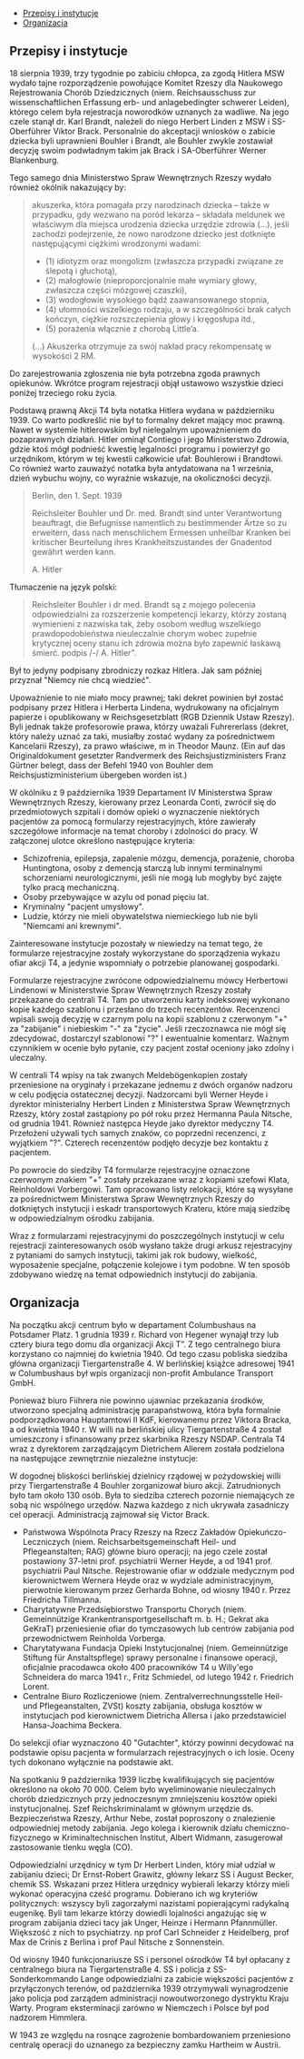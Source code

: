 - [Przepisy i instytucje](#przepisy-i-instytucje)
- [Organizacja](#organizacja)

## Przepisy i instytucje

18 sierpnia 1939, trzy tygodnie po zabiciu chłopca, za zgodą Hitlera MSW wydało tajne rozporządzenie powołujące Komitet Rzeszy dla Naukowego Rejestrowania Chorób Dziedzicznych (niem. Reichsausschuss zur wissenschaftlichen Erfassung erb- und anlagebedingter schwerer Leiden), którego celem była rejestracja noworodków uznanych za wadliwe. Na jego czele stanął dr. Karl Brandt, należeli do niego Herbert Linden z MSW i SS-Oberführer Viktor Brack. Personalnie do akceptacji wniosków o zabicie dziecka byli uprawnieni Bouhler i Brandt, ale Bouhler zwykle zostawiał decyzję swoim podwładnym takim jak Brack i SA-Oberführer Werner Blankenburg.

Tego samego dnia Ministerstwo Spraw Wewnętrznych Rzeszy wydało również okólnik nakazujący by:

> akuszerka, która pomagała przy narodzinach dziecka – także w przypadku, gdy wezwano na poród lekarza – składała meldunek we właściwym dla miejsca urodzenia dziecka urzędzie zdrowia (...), jeśli zachodzi podejrzenie, że nowo narodzone dziecko jest dotknięte następującymi ciężkimi wrodzonymi wadami:
>
> - (1) idiotyzm oraz mongolizm (zwłaszcza przypadki związane ze ślepotą i głuchotą),
> - (2) małogłowie (nieproporcjonalnie małe wymiary głowy, zwłaszcza części mózgowej czaszki),
> - (3) wodogłowie wysokiego bądź zaawansowanego stopnia,
> - (4) ułomności wszelkiego rodzaju, a w szczególności brak całych kończyn, ciężkie rozszczepienia głowy i kręgosłupa itd.,
> - (5) porażenia włącznie z chorobą Little’a.
>
> (...) Akuszerka otrzymuje za swój nakład pracy rekompensatę w wysokości 2 RM.

Do zarejestrowania zgłoszenia nie była potrzebna zgoda prawnych opiekunów. Wkrótce program rejestracji objął ustawowo wszystkie dzieci poniżej trzeciego roku życia.

Podstawą prawną Akcji T4 była notatka Hitlera wydana w październiku 1939. Co warto podkreślić nie był to formalny dekret mający moc prawną. Nawet w systemie hitlerowskim był nielegalnym upoważnieniem do pozaprawnych działań. Hitler ominął Contiego i jego Ministerstwo Zdrowia, gdzie ktoś mógł podnieść kwestię legalności programu i powierzył go urzędnikom, którym w tej kwestii całkowicie ufał: Bouhlerowi i Brandtowi. Co również warto zauważyć notatka była antydatowana na 1 września, dzień wybuchu wojny, co wyraźnie wskazuje, na okoliczności decyzji.

> Berlin, den 1. Sept. 1939
>
> Reichsleiter Bouhler und Dr. med. Brandt sind unter Verantwortung beauftragt, die Befugnisse namentlich zu bestimmender Ärtze so zu erweitern, dass nach menschlichem Ermessen unheilbar Kranken bei kritischer Beurteilung ihres Krankheitszustandes der Gnadentod gewährt werden kann.
>
> A. Hitler

Tłumaczenie na język polski:

> Reichsleiter Bouhler i dr med. Brandt są z mojego polecenia odpowiedzialni za rozszerzenie kompetencji lekarzy, którzy zostaną wymienieni z nazwiska tak, żeby osobom według wszelkiego prawdopodobieństwa nieuleczalnie chorym wobec zupełnie krytycznej oceny stanu ich zdrowia można było zapewnić łaskawą śmierć. podpis /-/ A. Hitler”.

Był to jedyny podpisany zbrodniczy rozkaz Hitlera. Jak sam później przyznał "Niemcy nie chcą wiedzieć".

Upoważnienie to nie miało mocy prawnej; taki dekret powinien był zostać podpisany przez Hitlera i Herberta Lindena, wydrukowany na oficjalnym papierze i opublikowany w Reichsgesetzblatt (RGB Dziennik Ustaw Rzeszy). Byli jednak także profesorowie prawa, którzy uważali Fuhrererlass (dekret, który należy uznać za taki, musiałby zostać wydany za pośrednictwem Kancelarii Rzeszy), za prawo właściwe, m in Theodor Maunz. (Ein auf das Originaldokument gesetzter Randvermerk des Reichsjustizministers Franz Gürtner belegt, dass der Befehl 1940 von Bouhler dem Reichsjustizministerium übergeben worden ist.)

W okólniku z 9 października 1939 Departament IV Ministerstwa Spraw Wewnętrznych Rzeszy, kierowany przez Leonarda Conti, zwrócił się do przedmiotowych szpitali i domów opieki o wyznaczenie niektórych pacjentów za pomocą formularzy rejestracyjnych, które zawierały szczegółowe informacje na temat choroby i zdolności do pracy. W załączonej ulotce określono następujące kryteria:

- Schizofrenia, epilepsja, zapalenie mózgu, demencja, porażenie, choroba Huntingtona, osoby z demencją starczą lub innymi terminalnymi schorzeniami neurologicznymi, jeśli nie mogą lub mogłyby być zajęte tylko pracą mechaniczną.
- Osoby przebywające w azylu od ponad pięciu lat.
- Kryminalny "pacjent umysłowy".
- Ludzie, którzy nie mieli obywatelstwa niemieckiego lub nie byli "Niemcami ani krewnymi".

Zainteresowane instytucje pozostały w niewiedzy na temat tego, że formularze rejestracyjne zostały wykorzystane do sporządzenia wykazu ofiar akcji T4, a jedynie wspomniały o potrzebie planowanej gospodarki.

Formularze rejestracyjne zwrócone odpowiedzialnemu mówcy Herbertowi Lindenowi w Ministerstwie Spraw Wewnętrznych Rzeszy zostały przekazane do centrali T4. Tam po utworzeniu karty indeksowej wykonano kopie każdego szablonu i przesłano do trzech recenzentów. Recenzenci wpisali swoją decyzję w czarnym polu na kopii szablonu z czerwonym "+" za "zabijanie" i niebieskim "-" za "życie". Jeśli rzeczoznawca nie mógł się zdecydować, dostarczył szablonowi "?" I ewentualnie komentarz. Ważnym czynnikiem w ocenie było pytanie, czy pacjent został oceniony jako zdolny i uleczalny.

W centrali T4 wpisy na tak zwanych Meldebögenkopien zostały przeniesione na oryginały i przekazane jednemu z dwóch organów nadzoru w celu podjęcia ostatecznej decyzji. Nadzorcami byli Werner Heyde i dyrektor ministerialny Herbert Linden z Ministerstwa Spraw Wewnętrznych Rzeszy, który został zastąpiony po pół roku przez Hermanna Paula Nitsche, od grudnia 1941. Również następca Heyde jako dyrektor medyczny T4. Przełożeni używali tych samych znaków, co poprzedni recenzenci, z wyjątkiem "?". Czterech recenzentów podjęło decyzje bez kontaktu z pacjentem.

Po powrocie do siedziby T4 formularze rejestracyjne oznaczone czerwonym znakiem "+" zostały przekazane wraz z kopiami szefowi Klata, Reinholdowi Vorbergowi. Tam opracowano listy relokacji, które są wysyłane za pośrednictwem Ministerstwa Spraw Wewnętrznych Rzeszy do dotkniętych instytucji i eskadr transportowych Krateru, które mają siedzibę w odpowiedzialnym ośrodku zabijania.

Wraz z formularzami rejestracyjnymi do poszczególnych instytucji w celu rejestracji zainteresowanych osób wysłano także drugi arkusz rejestracyjny z pytaniami do samych instytucji, takimi jak rok budowy, wielkość, wyposażenie specjalne, połączenie kolejowe i tym podobne. W ten sposób zdobywano wiedzę na temat odpowiednich instytucji do zabijania.

## Organizacja

Na początku akcji centrum było w departament Columbushaus na Potsdamer Platz. 1 grudnia 1939 r. Richard von Hegener wynajął trzy lub cztery biura tego domu dla organizacji Akcji T”. Z tego centralnego biura korzystano co najmniej do kwietnia 1940. Od tego czasu pobliska siedziba główna organizacji Tiergartenstraße 4. W berlińskiej książce adresowej 1941 w Columbushaus był wpis organizacji non-profit Ambulance Transport GmbH.

Ponieważ biuro Fiihrera nie powinno ujawniac przekazania środków, utworzono specjalną administrację parapaństwową, która była formalnie podporządkowana Hauptamtowi II KdF, kierowanemu przez Viktora Bracka, a od kwietnia 1940 r. W willi na berlińskiej ulicy Tiergartenstraße 4 został umieszczony i sfinansowany przez skarbnika Rzeszy NSDAP. Centrala T4 wraz z dyrektorem zarządzającym Dietrichem Allerem została podzielona na następujące zewnętrznie niezależne instytucje:

W dogodnej bliskości berlińskiej dzielnicy rządowej w pożydowskiej willi przy Tiergartenstraße 4 Bouhler zorganizował biuro akcji. Zatrudnionych było tam około 130 osób. Była to siedziba czterech pozornie niemających ze sobą nic wspólnego urzędów. Nazwa każdego z nich ukrywała zasadniczy cel operacji. Administracją zajmował się Victor Brack.

- Państwowa Wspólnota Pracy Rzeszy na Rzecz Zakładów Opiekuńczo-Leczniczych (niem. Reichsarbeitsgemeinschaft Heil- und Pflegeanstalten; RAG) główne biuro operacji; na jego czele został postawiony 37-letni prof. psychiatrii Werner Heyde, a od 1941 prof. psychiatrii Paul Nitsche. Rejestrowanie ofiar w oddziale medycznym pod kierownictwem Wernera Heyde oraz w wydziale administracyjnym, pierwotnie kierowanym przez Gerharda Bohne, od wiosny 1940 r. Przez Friedricha Tillmanna.
- Charytatywne Przedsiębiorstwo Transportu Chorych (niem. Gemeinnützige Krankentransportgesellschaft m. b. H.; Gekrat aka GeKraT) przeniesienie ofiar do tymczasowych lub centrów zabijania pod przewodnictwem Reinholda Vorberga.
- Charytatywana Fundacja Opieki Instytucjonalnej (niem. Gemeinnützige Stiftung für Anstaltspflege) sprawy personalne i finansowe operacji, oficjalnie pracodawca około 400 pracowników T4 u Willy'ego Schneidera do marca 1941 r., Fritz Schmiedel, od lutego 1942 r. Friedrich Lorent.
- Centralne Biuro Rozliczeniowe (niem. Zentralverrechnungsstelle Heil- und Pflegeanstalten, ZVSt) koszty zabijania, obsługa kosztów w instytucjach pod kierownictwem Dietricha Allersa i jako przedstawiciel Hansa-Joachima Beckera.

Do selekcji ofiar wyznaczono 40 "Gutachter", którzy powinni decydować na podstawie opisu pacjenta w formularzach rejestracyjnych o ich losie. Oceny tych dokonano wyłącznie na podstawie akt.

Na spotkaniu 9 października 1939 liczbę kwalifikujących się pacjentów określono na około 70 000. Celem było wyeliminowanie nieuleczalnych chorób dziedzicznych przy jednoczesnym zmniejszeniu kosztów opieki instytucjonalnej. Szef Reichskriminalamt w głównym urzędzie ds. Bezpieczeństwa Rzeszy, Arthur Nebe, został poproszony o znalezienie odpowiedniej metody zabijania. Jego kolega i kierownik działu chemiczno-fizycznego w Kriminaltechnischen Institut, Albert Widmann, zasugerował zastosowanie tlenku węgla (CO).

Odpowiedzialni urzędnicy w tym Dr Herbert Linden, który miał udział w zabijaniu dzieci; Dr Ernst-Robert Grawitz, główny lekarz SS i August Becker, chemik SS. Wskazani przez Hitlera urzędnicy wybierali lekarzy którzy mieli wykonać operacyjna cześć programu. Dobierano ich wg kryteriów politycznych: wszyscy byli zagorzałymi nazistami popierającymi radykalną eugenikę. Byli tam lekarze którzy dowiedli lojalności angażując się w program zabijania dzieci tacy jak Unger, Heinze i Hermann Pfannmüller. Większość z nich to psychiatrzy. np prof Carl Schneider z Heidelberg, prof Max de Crinis z Berlina i prof Paul Nitsche z Sonnenstein.

Od wiosny 1940 funkcjonariusze SS i personel ośrodków T4 był opłacany z centralnego biura na Tiergartenstraße 4. SS i policja z SS-Sonderkommando Lange odpowiedzialni za zabicie większości pacjentów z przyłączonych terenów, od pażdziernika 1939 otrzymywali wynagrodzenie jako policja pod zarządem administracji nowoutworzonego dystryktu Kraju Warty. Program eksterminacji zarówno w Niemczech i Polsce był pod nadzorem Himmlera.

W 1943 ze względu na rosnące zagrożenie bombardowaniem przeniesiono centralę operacji do uznanego za bezpieczny zamku Hartheim w Austrii.
